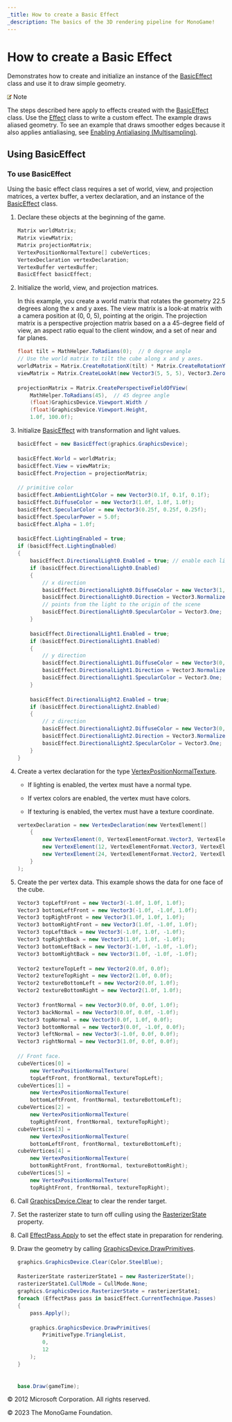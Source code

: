 ```yaml
---
_title: How to create a Basic Effect
_description: The basics of the 3D rendering pipeline for MonoGame!
---
```


# How to create a Basic Effect

Demonstrates how to create and initialize an instance of the [BasicEffect](xref:Microsoft.Xna.Framework.Graphics.BasicEffect) class and use it to draw simple geometry.

![Note](../images/note.gif) Note

The steps described here apply to effects created with the [BasicEffect](xref:Microsoft.Xna.Framework.Graphics.BasicEffect) class. Use the [Effect](xref:Microsoft.Xna.Framework.Graphics.Effect) class to write a custom effect. The example draws aliased geometry. To see an example that draws smoother edges because it also applies antialiasing, see [Enabling Antialiasing (Multisampling)](HowTo_Enable_Anti_Aliasing.md).

## Using BasicEffect

### To use BasicEffect

Using the basic effect class requires a set of world, view, and projection matrices, a vertex buffer, a vertex declaration, and an instance of the [BasicEffect](xref:Microsoft.Xna.Framework.Graphics.BasicEffect) class.

1. Declare these objects at the beginning of the game.

    ```csharp
    Matrix worldMatrix;
    Matrix viewMatrix;
    Matrix projectionMatrix;
    VertexPositionNormalTexture[] cubeVertices;
    VertexDeclaration vertexDeclaration;
    VertexBuffer vertexBuffer;
    BasicEffect basicEffect;
    ```

2. Initialize the world, view, and projection matrices.

    In this example, you create a world matrix that rotates the geometry 22.5 degrees along the x and y axes. The view matrix is a look-at matrix with a camera position at (0, 0, 5), pointing at the origin. The projection matrix is a perspective projection matrix based on a a 45-degree field of view, an aspect ratio equal to the client window, and a set of near and far planes.

    ```csharp
    float tilt = MathHelper.ToRadians(0);  // 0 degree angle
    // Use the world matrix to tilt the cube along x and y axes.
    worldMatrix = Matrix.CreateRotationX(tilt) * Matrix.CreateRotationY(tilt);
    viewMatrix = Matrix.CreateLookAt(new Vector3(5, 5, 5), Vector3.Zero, Vector3.Up);
    
    projectionMatrix = Matrix.CreatePerspectiveFieldOfView(
        MathHelper.ToRadians(45),  // 45 degree angle
        (float)GraphicsDevice.Viewport.Width /
        (float)GraphicsDevice.Viewport.Height,
        1.0f, 100.0f);
    ```

3. Initialize [BasicEffect](xref:Microsoft.Xna.Framework.Graphics.BasicEffect) with transformation and light values.

    ```csharp
    basicEffect = new BasicEffect(graphics.GraphicsDevice);
    
    basicEffect.World = worldMatrix;
    basicEffect.View = viewMatrix;
    basicEffect.Projection = projectionMatrix;
    
    // primitive color
    basicEffect.AmbientLightColor = new Vector3(0.1f, 0.1f, 0.1f);
    basicEffect.DiffuseColor = new Vector3(1.0f, 1.0f, 1.0f);
    basicEffect.SpecularColor = new Vector3(0.25f, 0.25f, 0.25f);
    basicEffect.SpecularPower = 5.0f;
    basicEffect.Alpha = 1.0f;
    
    basicEffect.LightingEnabled = true;
    if (basicEffect.LightingEnabled)
    {
        basicEffect.DirectionalLight0.Enabled = true; // enable each light individually
        if (basicEffect.DirectionalLight0.Enabled)
        {
            // x direction
            basicEffect.DirectionalLight0.DiffuseColor = new Vector3(1, 0, 0); // range is 0 to 1
            basicEffect.DirectionalLight0.Direction = Vector3.Normalize(new Vector3(-1, 0, 0));
            // points from the light to the origin of the scene
            basicEffect.DirectionalLight0.SpecularColor = Vector3.One;
        }
    
        basicEffect.DirectionalLight1.Enabled = true;
        if (basicEffect.DirectionalLight1.Enabled)
        {
            // y direction
            basicEffect.DirectionalLight1.DiffuseColor = new Vector3(0, 0.75f, 0);
            basicEffect.DirectionalLight1.Direction = Vector3.Normalize(new Vector3(0, -1, 0));
            basicEffect.DirectionalLight1.SpecularColor = Vector3.One;
        }
    
        basicEffect.DirectionalLight2.Enabled = true;
        if (basicEffect.DirectionalLight2.Enabled)
        {
            // z direction
            basicEffect.DirectionalLight2.DiffuseColor = new Vector3(0, 0, 0.5f);
            basicEffect.DirectionalLight2.Direction = Vector3.Normalize(new Vector3(0, 0, -1));
            basicEffect.DirectionalLight2.SpecularColor = Vector3.One;
        }
    }
    ```

4. Create a vertex declaration for the type [VertexPositionNormalTexture](xref:Microsoft.Xna.Framework.Graphics.VertexPositionNormalTexture).

    * If lighting is enabled, the vertex must have a normal type.

    * If vertex colors are enabled, the vertex must have colors.

    * If texturing is enabled, the vertex must have a texture coordinate.

    ```csharp
    vertexDeclaration = new VertexDeclaration(new VertexElement[]
        {
            new VertexElement(0, VertexElementFormat.Vector3, VertexElementUsage.Position, 0),
            new VertexElement(12, VertexElementFormat.Vector3, VertexElementUsage.Normal, 0),
            new VertexElement(24, VertexElementFormat.Vector2, VertexElementUsage.TextureCoordinate, 0)
        }
    );
    ```

5. Create the per vertex data. This example shows the data for one face of the cube.

    ```csharp
    Vector3 topLeftFront = new Vector3(-1.0f, 1.0f, 1.0f);
    Vector3 bottomLeftFront = new Vector3(-1.0f, -1.0f, 1.0f);
    Vector3 topRightFront = new Vector3(1.0f, 1.0f, 1.0f);
    Vector3 bottomRightFront = new Vector3(1.0f, -1.0f, 1.0f);
    Vector3 topLeftBack = new Vector3(-1.0f, 1.0f, -1.0f);
    Vector3 topRightBack = new Vector3(1.0f, 1.0f, -1.0f);
    Vector3 bottomLeftBack = new Vector3(-1.0f, -1.0f, -1.0f);
    Vector3 bottomRightBack = new Vector3(1.0f, -1.0f, -1.0f);
    
    Vector2 textureTopLeft = new Vector2(0.0f, 0.0f);
    Vector2 textureTopRight = new Vector2(1.0f, 0.0f);
    Vector2 textureBottomLeft = new Vector2(0.0f, 1.0f);
    Vector2 textureBottomRight = new Vector2(1.0f, 1.0f);
    
    Vector3 frontNormal = new Vector3(0.0f, 0.0f, 1.0f);
    Vector3 backNormal = new Vector3(0.0f, 0.0f, -1.0f);
    Vector3 topNormal = new Vector3(0.0f, 1.0f, 0.0f);
    Vector3 bottomNormal = new Vector3(0.0f, -1.0f, 0.0f);
    Vector3 leftNormal = new Vector3(-1.0f, 0.0f, 0.0f);
    Vector3 rightNormal = new Vector3(1.0f, 0.0f, 0.0f);
    
    // Front face.
    cubeVertices[0] =
        new VertexPositionNormalTexture(
        topLeftFront, frontNormal, textureTopLeft);
    cubeVertices[1] =
        new VertexPositionNormalTexture(
        bottomLeftFront, frontNormal, textureBottomLeft);
    cubeVertices[2] =
        new VertexPositionNormalTexture(
        topRightFront, frontNormal, textureTopRight);
    cubeVertices[3] =
        new VertexPositionNormalTexture(
        bottomLeftFront, frontNormal, textureBottomLeft);
    cubeVertices[4] =
        new VertexPositionNormalTexture(
        bottomRightFront, frontNormal, textureBottomRight);
    cubeVertices[5] =
        new VertexPositionNormalTexture(
        topRightFront, frontNormal, textureTopRight);
    ```

6. Call [GraphicsDevice.Clear](/api/Microsoft.Xna.Framework.Graphics.GraphicsDevice.html#Microsoft_Xna_Framework_Graphics_GraphicsDevice_Clear_Microsoft_Xna_Framework_Color_) to clear the render target.

7. Set the rasterizer state to turn off culling using the [RasterizerState](xref:Microsoft.Xna.Framework.Graphics.GraphicsDevice.RasterizerState) property.

8. Call [EffectPass.Apply](/api/Microsoft.Xna.Framework.Graphics.EffectPass.html#Microsoft_Xna_Framework_Graphics_EffectPass_Apply) to set the effect state in preparation for rendering.

9. Draw the geometry by calling [GraphicsDevice.DrawPrimitives](/api/Microsoft.Xna.Framework.Graphics.GraphicsDevice.html#Microsoft_Xna_Framework_Graphics_GraphicsDevice_DrawPrimitives_Microsoft_Xna_Framework_Graphics_PrimitiveType_System_Int32_System_Int32_).

    ```csharp
    graphics.GraphicsDevice.Clear(Color.SteelBlue);
    
    RasterizerState rasterizerState1 = new RasterizerState();
    rasterizerState1.CullMode = CullMode.None;
    graphics.GraphicsDevice.RasterizerState = rasterizerState1;
    foreach (EffectPass pass in basicEffect.CurrentTechnique.Passes)
    {
        pass.Apply();
    
        graphics.GraphicsDevice.DrawPrimitives(
            PrimitiveType.TriangleList,
            0,
            12
        );
    }
    
    
    base.Draw(gameTime);
    ```

© 2012 Microsoft Corporation. All rights reserved.  

© 2023 The MonoGame Foundation.
